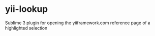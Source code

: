 yii-lookup
==========

Sublime 3 plugin for opening the yiiframework.com reference page of a highlighted selection

